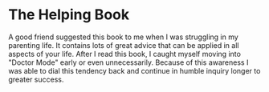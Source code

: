 # The Helping Book

A good friend suggested this book to me when I was struggling in my parenting life.  It contains lots of great advice that can be applied in all aspects of your life.  After I read this book, I caught myself moving into "Doctor Mode" early or even unnecessarily.  Because of this awareness I was able to dial this tendency back and continue in humble inquiry longer to greater success.
